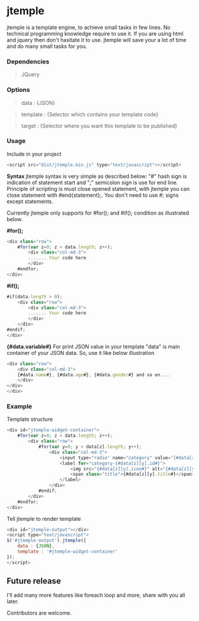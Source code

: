 # jtemple
jtemple is a template engine, to achieve small tasks in few lines. No technical programming knowledge require to use it. If you are using html and jquery then don't hasitate it to use. jtemple will save your a lot of time and do many small tasks for you.

### Dependencies
 > JQuery
 
### Options
 > data : {JSON}
 
 > template : {Selector which contains your template code}
 
 > target : {Selector where you want this template to be published}
 
### Usage

Include in your project
```javascript
<script src="dist/jtemple.min.js" type="text/javascript"></script>
```

**Syntax**
jtemple syntax is very simple as described below:
"#" hash sign is indication of statement start and ";" semicolon sign is use for end line. Principle of scripting is must close opened statement, with jtemple you can close statement with #end{statement};. 
You don't need to use #; signs except statements. 

Currently jtemple only supports for #for(); and #if(); condition as illustrated below.

**#for();**
```javascript
<div class="row">
    #for(var z=0; z < data.length; z++);
        <div class="col-md-3">
        ....... Your code here
        </div>
    #endfor;
</div>
```

**#if();**
```javascript
#if(data.length > 0);
    <div class="row">
        <div class="col-md-3">
        ....... Your code here
        </div>
    </div>
#endif;
</div>
```

**{#data.variable#}**
For print JSON value in your template "data" is main container of your JSON data. So, use it like below illustration
```javascript
<div class="row">
    <div class="col-md-3">
    {#data.name#}, {#data.age#}, {#data.gender#} and so on....
    </div>
</div>
</div>
```

### Example
Template structure
```javascript
<div id="jtemple-widget-container">
    #for(var z=0; z < data.length; z++);
        <div class="row">
            #for(var y=0; y < data[z].length; y++);
                <div class="col-md-3">
                    <input type="radio" name="category" value="{#data[z][y][\'id\']#}" id="category-{#data[z][y].id#}">
                    <label for="category-{#data[z][y].id#}">
                        <img src="{#data[z][y].icon#}" alt="{#data[z][y].title#}" />
                        <span class="title">{#data[z][y].title#}</span>
                    </label>
                </div>
            #endif;
        </div>
    #endfor;
</div>
```

Tell jtemple to render template
```javascript
<div id="jtemple-output"></div>
<script type="text/javascript">
$('#jtemple-output').jtemple({
    data : {JSON},
    template : '#jtemple-widget-container'
});
</script>
```

## Future release
I'll add many more features like foreach loop and more, share with you all later.

Contributors are welcome. 

